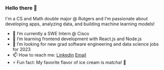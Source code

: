 ### Hello there 👋

I'm a CS and Math double major @ Rutgers and I'm passionate about developing apps, analyzing data, and building machine learning models!

- 💼 I’m currently a SWE Intern @ Cisco 
- 🌱 I’m learning frontend development with React.js and Node.js 
- 🤔 I’m looking for new grad software engineering and data science jobs for 2023
- 📫 How to reach me: [Linkedin](https://www.linkedin.com/in/prathiklolla/) [Email](mailto:prathik.lolla@gmail.com)
- ⚡ Fun fact: My favorite flavor of ice cream is matcha! 🍦

